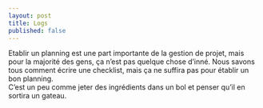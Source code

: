 ```yaml
---
layout: post
title: Logs
published: false
---
```


Etablir un planning est une part importante de la gestion de projet, mais pour la majorité des gens, ça n’est pas quelque chose d’inné.
Nous savons tous comment écrire une checklist, mais ça ne suffira pas pour établir un bon planning.  
C’est un peu comme jeter des ingrédients dans un bol et penser qu’il en sortira un gateau.

<!--more-->
